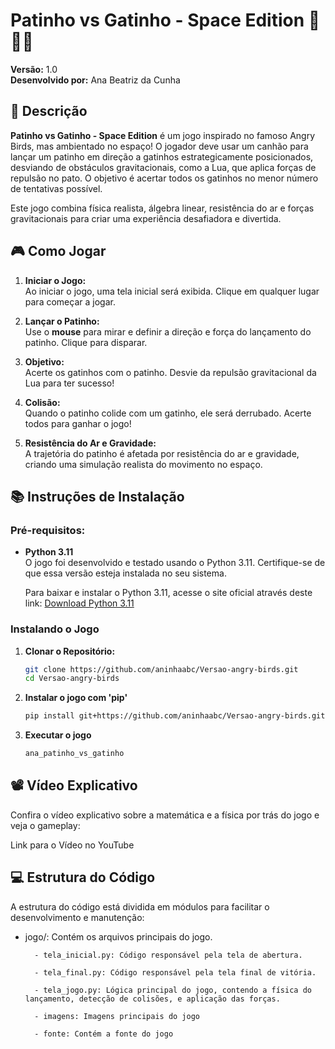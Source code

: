 # Patinho vs Gatinho - Space Edition 🦆🚀🐱

**Versão:** 1.0  
**Desenvolvido por:** Ana Beatriz da Cunha

## 📝 Descrição

**Patinho vs Gatinho - Space Edition** é um jogo inspirado no famoso Angry Birds, mas ambientado no espaço! O jogador deve usar um canhão para lançar um patinho em direção a gatinhos estrategicamente posicionados, desviando de obstáculos gravitacionais, como a Lua, que aplica forças de repulsão no pato. O objetivo é acertar todos os gatinhos no menor número de tentativas possível.

Este jogo combina física realista, álgebra linear, resistência do ar e forças gravitacionais para criar uma experiência desafiadora e divertida.


## 🎮 Como Jogar

1. **Iniciar o Jogo:**  
   Ao iniciar o jogo, uma tela inicial será exibida. Clique em qualquer lugar para começar a jogar.

2. **Lançar o Patinho:**  
   Use o **mouse** para mirar e definir a direção e força do lançamento do patinho. Clique para disparar.

3. **Objetivo:**  
   Acerte os gatinhos com o patinho. Desvie da repulsão gravitacional da Lua para ter sucesso!

4. **Colisão:**  
   Quando o patinho colide com um gatinho, ele será derrubado. Acerte todos para ganhar o jogo!

5. **Resistência do Ar e Gravidade:**  
   A trajetória do patinho é afetada por resistência do ar e gravidade, criando uma simulação realista do movimento no espaço.


## 📚 Instruções de Instalação

### Pré-requisitos:

- **Python 3.11**  
  O jogo foi desenvolvido e testado usando o Python 3.11. Certifique-se de que essa versão esteja instalada no seu sistema.

  Para baixar e instalar o Python 3.11, acesse o site oficial através deste link: [Download Python 3.11](https://www.python.org/downloads/release/python-3110/)

### Instalando o Jogo

1. **Clonar o Repositório:**

   ```bash
   git clone https://github.com/aninhaabc/Versao-angry-birds.git
   cd Versao-angry-birds

2. **Instalar o jogo com 'pip'**
    ```bash
    pip install git+https://github.com/aninhaabc/Versao-angry-birds.git

3. **Executar o jogo**
    ```bash
    ana_patinho_vs_gatinho

## 📽️ Vídeo Explicativo
Confira o vídeo explicativo sobre a matemática e a física por trás do jogo e veja o gameplay:

Link para o Vídeo no YouTube

## 💻 Estrutura do Código
A estrutura do código está dividida em módulos para facilitar o desenvolvimento e manutenção:

- jogo/: Contém os arquivos principais do jogo.

        - tela_inicial.py: Código responsável pela tela de abertura.

        - tela_final.py: Código responsável pela tela final de vitória.

        - tela_jogo.py: Lógica principal do jogo, contendo a física do lançamento, detecção de colisões, e aplicação das forças.

        - imagens: Imagens principais do jogo

        - fonte: Contém a fonte do jogo

